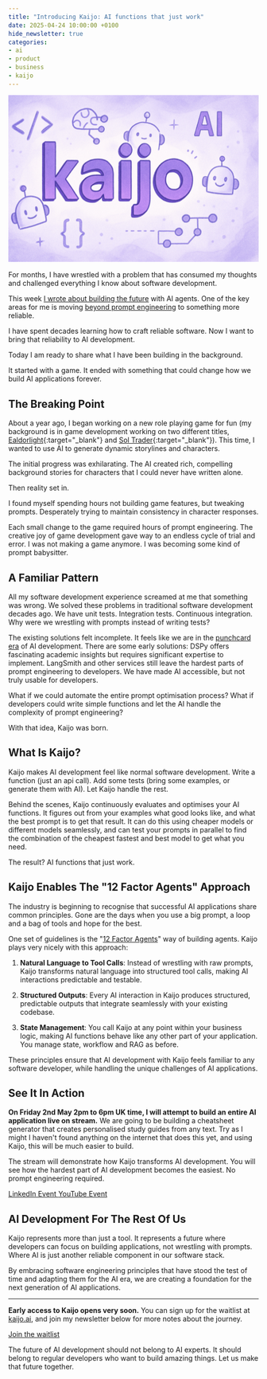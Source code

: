 ```yaml
---
title: "Introducing Kaijo: AI functions that just work"
date: 2025-04-24 10:00:00 +0100
hide_newsletter: true
categories:
- ai
- product
- business
- kaijo
---
```


[![kaijo](/assets/img/kaijo-announcement.jpeg)](https://kaijo.ai)

For months, I have wrestled with a problem that has consumed my thoughts and challenged everything I know about software development.

This week [I wrote about building the future](/building-the-future) with AI agents. One of the key areas for me is moving [beyond prompt engineering](/beyond-prompting) to something more reliable.

I have spent decades learning how to craft reliable software. Now I want to bring that reliability to AI development.

Today I am ready to share what I have been building in the background. 

It started with a game. It ended with something that could change how we build AI applications forever.

<!--more-->

## The Breaking Point

About a year ago, I began working on a new role playing game for fun (my background is in game development working on two different titles, [Ealdorlight](https://chrismdp.itch.io/ealdorlight-combat-demo){:target="_blank"} and [Sol Trader](https://store.steampowered.com/app/396680/Sol_Trader/){:target="_blank"}). This time, I wanted to use AI to generate dynamic storylines and characters.

The initial progress was exhilarating. The AI created rich, compelling background stories for characters that I could never have written alone.

Then reality set in.

I found myself spending hours not building game features, but tweaking prompts. Desperately trying to maintain consistency in character responses.

Each small change to the game required hours of prompt engineering. The creative joy of game development gave way to an endless cycle of trial and error. I was not making a game anymore. I was becoming some kind of prompt babysitter.

## A Familiar Pattern

All my software development experience screamed at me that something was wrong. We solved these problems in traditional software development decades ago. We have unit tests. Integration tests. Continuous integration. Why were we wrestling with prompts instead of writing tests?

The existing solutions felt incomplete. It feels like we are in the [punchcard era](/beyond-prompting) of AI development. There are some early solutions: DSPy offers fascinating academic insights but requires significant expertise to implement. LangSmith and other services still leave the hardest parts of prompt engineering to developers. We have made AI accessible, but not truly usable for developers.

What if we could automate the entire prompt optimisation process? What if developers could write simple functions and let the AI handle the complexity of prompt engineering?

With that idea, Kaijo was born.

## What Is Kaijo?

Kaijo makes AI development feel like normal software development. Write a function (just an api call). Add some tests (bring some examples, or generate them with AI). Let Kaijo handle the rest.

Behind the scenes, Kaijo continuously evaluates and optimises your AI functions. It figures out from your examples what good looks like, and what the best prompt is to get that result. It can do this using cheaper models or different models seamlessly, and can test your prompts in parallel to find the combination of the cheapest fastest and best model to get what you need.

The result? AI functions that just work.

## Kaijo Enables The "12 Factor Agents" Approach

The industry is beginning to recognise that successful AI applications share common principles. Gone are the days when you use a big prompt, a loop and a bag of tools and hope for the best.

One set of guidelines is the "[12 Factor Agents](https://github.com/humanlayer/12-factor-agents)" way of building agents. Kaijo plays very nicely with this approach:

1. **Natural Language to Tool Calls**: Instead of wrestling with raw prompts, Kaijo transforms natural language into structured tool calls, making AI interactions predictable and testable.

2. **Structured Outputs**: Every AI interaction in Kaijo produces structured, predictable outputs that integrate seamlessly with your existing codebase.

3. **State Management**: You call Kaijo at any point within your business logic, making AI functions behave like any other part of your application. You manage state, workflow and RAG as before.

These principles ensure that AI development with Kaijo feels familiar to any software developer, while handling the unique challenges of AI applications.

## See It In Action

__On Friday 2nd May 2pm to 6pm UK time, I will attempt to build an entire AI application live on stream.__ We are going to be building a cheatsheet generator that creates personalised study guides from any text. Try as I might I haven't found anything on the internet that does this yet, and using Kaijo, this will be much easier to build.

The stream will demonstrate how Kaijo transforms AI development. You will see how the hardest part of AI development becomes the easiest. No prompt engineering required.

<div class="flex items-center pb-8 justify-center">
  <a href="https://www.linkedin.com/events/ctovibe-codesappinfourhourswith7321106990808588289/theater/" class="inline-block px-6 py-3  font-bold text-white bg-violet-600 hover:bg-violet-700 transition-colors rounded-lg mr-4">
    LinkedIn Event
  </a>
  <a href="https://www.youtube.com/watch?v=CBn2u-wXWR0" class="inline-block px-6 py-3 font-bold text-white bg-violet-600 hover:bg-violet-700 transition-colors rounded-lg">
    YouTube Event
  </a>
</div>

## AI Development For The Rest Of Us

Kaijo represents more than just a tool. It represents a future where developers can focus on building applications, not wrestling with prompts. Where AI is just another reliable component in our software stack.

By embracing software engineering principles that have stood the test of time and adapting them for the AI era, we are creating a foundation for the next generation of AI applications.

----

__Early access to Kaijo opens very soon.__ You can sign up for the waitlist at [kaijo.ai](https://kaijo.ai), and join my newsletter below for more notes about the journey.

<div class="flex items-center pb-8 justify-center">
  <a href="https://kaijo.ai" class="inline-block px-6 py-3  font-bold text-white bg-violet-600 hover:bg-violet-700 transition-colors rounded-lg">
    Join the waitlist
  </a>
</div>

The future of AI development should not belong to AI experts. It should belong to regular developers who want to build amazing things. Let us make that future together.